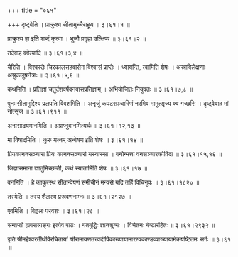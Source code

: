 +++
title = "०६१"

+++
दृष्ट्वेति । प्राक्रुश्य सीतामुच्चैराहूय  ॥  ३।६१।१ ॥   

  

प्राक्रुश्य हा इति शब्दं कृत्वा । भुजौ प्रगृह्य उत्क्षिप्य  ॥  ३।६१।२ ॥   

  

तदेवाह क्वेत्यादि  ॥  ३।६१।३,४ ॥   

  

यैरिति । विश्वस्तैः चिरकालसहवासेन विश्वासं प्राप्तैः । ध्यायन्ति, त्वामिति शेषः । अस्राविलेक्षणाः अश्रुकलुषनेत्राः  ॥  ३।६१।५,६ ॥   

  

कथमिति । प्रतिज्ञां चतुर्दशवर्षवनवासप्रतिज्ञाम् । अभियोजितः नियुक्तः  ॥  ३।६१।७,८ ॥   

  

पुनः सीतामुद्दिश्य प्रलपति विवशमिति । अनृजुं कपटसञ्चारिणं नरमिव मामुत्सृज्य क्व गच्छसि । दृष्ट्वेवाह मां नोत्सृज  ॥  ३।६१।९११ ॥   

  

अनासादयमानमिति । अप्राप्नुवानमित्यर्थः  ॥  ३।६१।१२,१३ ॥   

  

मा विषादमिति । कुरु यत्नम् अन्वेषण इति शेषः  ॥  ३।६१।१४ ॥   

  

प्रियकाननसञ्चारा प्रियः काननसञ्चारो यस्यास्सा । वनोन्मत्ता वनसञ्चारकोविदा  ॥  ३।६१।१५,१६ ॥   

  

जिज्ञासमाना ज्ञातुमिच्छन्ती, कथं स्यातामिति शेषः  ॥  ३।६१।१७ ॥   

  

वनमिति । हे काकुत्स्थ सीतान्वेषणं समीचीनं मन्यसे यदि तर्हि विचिनुवः  ॥  ३।६१।१८२० ॥   

  

तस्येति । तस्य शैलस्य प्रस्रवणनाम्नः  ॥  ३।६१।२१२७ ॥   

  

एवमिति । विह्वलः परवशः  ॥  ३।६१।२८ ॥   

  

सन्तप्तो ह्यवसन्नाङ्गः इत्येव पाठः । गतबुद्धिः ज्ञानशून्यः । विचेतनः चेष्टारहितः  ॥  ३।६१।२९३२ ॥   

  

इति श्रीमहेश्वरतीर्थविरचितायां श्रीरामायणतत्त्वदीपिकाख्यायामारण्यकाण्डव्याख्यायामेकषष्टितमः सर्गः  ॥  ३।६१ ॥   

  

